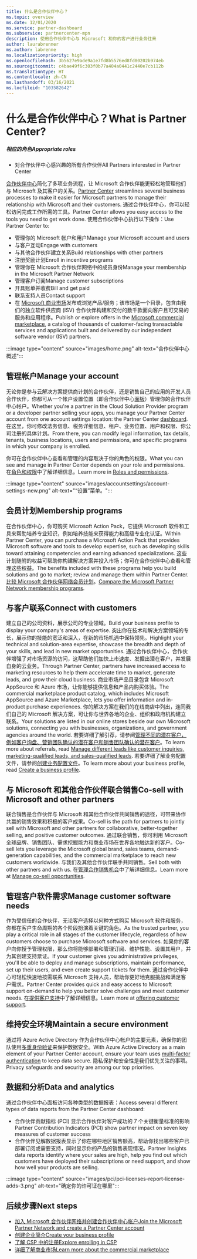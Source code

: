 ```yaml
---
title: 什么是合作伙伴中心？
ms.topic: overview
ms.date: 12/01/2020
ms.service: partner-dashboard
ms.subservice: partnercenter-mpn
description: 使用合作伙伴中心与 Microsoft 和你的客户进行业务往来
author: laurabrenner
ms.author: labrenne
ms.localizationpriority: high
ms.openlocfilehash: 3b5627e9ade9a1e7fd8b5576ed8fd80202b974eb
ms.sourcegitcommit: c4bae49f6c303f0b77a404a0441c2440e7cb112b
ms.translationtype: HT
ms.contentlocale: zh-CN
ms.lasthandoff: 03/16/2021
ms.locfileid: "103582642"
---
```

# <a name="what-is-partner-center"></a><span data-ttu-id="5d060-103">什么是合作伙伴中心？</span><span class="sxs-lookup"><span data-stu-id="5d060-103">What is Partner Center?</span></span>

##### <a name="appropriate-roles"></a><span data-ttu-id="5d060-104">相应的角色</span><span class="sxs-lookup"><span data-stu-id="5d060-104">Appropriate roles</span></span>

- <span data-ttu-id="5d060-105">对合作伙伴中心感兴趣的所有合作伙伴</span><span class="sxs-lookup"><span data-stu-id="5d060-105">All Partners interested in Partner Center</span></span>

<span data-ttu-id="5d060-106">[合作伙伴中心](https://partner.microsoft.com/dashboard/home)简化了多项业务流程，让 Microsoft 合作伙伴能更轻松地管理他们与 Microsoft 及其客户的关系。</span><span class="sxs-lookup"><span data-stu-id="5d060-106">[Partner Center](https://partner.microsoft.com/dashboard/home) streamlines several business processes to make it easier for Microsoft partners to manage their relationship with Microsoft and their customers.</span></span> <span data-ttu-id="5d060-107">通过合作伙伴中心，你可以轻松访问完成工作所需的工具。</span><span class="sxs-lookup"><span data-stu-id="5d060-107">Partner Center allows you easy access to the tools you need to get work done.</span></span> <span data-ttu-id="5d060-108">使用合作伙伴中心执行以下操作：</span><span class="sxs-lookup"><span data-stu-id="5d060-108">Use Partner Center to:</span></span>

- <span data-ttu-id="5d060-109">管理你的 Microsoft 帐户和用户</span><span class="sxs-lookup"><span data-stu-id="5d060-109">Manage your Microsoft account and users</span></span>
- <span data-ttu-id="5d060-110">与客户互动</span><span class="sxs-lookup"><span data-stu-id="5d060-110">Engage with customers</span></span>
- <span data-ttu-id="5d060-111">与其他合作伙伴建立关系</span><span class="sxs-lookup"><span data-stu-id="5d060-111">Build relationships with other partners</span></span>
- <span data-ttu-id="5d060-112">注册奖励计划</span><span class="sxs-lookup"><span data-stu-id="5d060-112">Enroll in incentive programs</span></span>
- <span data-ttu-id="5d060-113">管理你在 Microsoft 合作伙伴网络中的成员身份</span><span class="sxs-lookup"><span data-stu-id="5d060-113">Manage your membership in the Microsoft Partner Network</span></span>
- <span data-ttu-id="5d060-114">管理客户订阅</span><span class="sxs-lookup"><span data-stu-id="5d060-114">Manage customer subscriptions</span></span>
- <span data-ttu-id="5d060-115">开具账单并收费</span><span class="sxs-lookup"><span data-stu-id="5d060-115">Bill and get paid</span></span>
- <span data-ttu-id="5d060-116">联系支持人员</span><span class="sxs-lookup"><span data-stu-id="5d060-116">Contact support</span></span>
- <span data-ttu-id="5d060-117">在 [Microsoft 商业市场](/azure/marketplace)发布或浏览产品/服务；该市场是一个目录，包含由我们的独立软件供应商 (ISV) 合作伙伴构建和交付的数千款面向客户且可交易的服务和应用程序。</span><span class="sxs-lookup"><span data-stu-id="5d060-117">Publish or explore offers in the [Microsoft commercial marketplace](/azure/marketplace), a catalog of thousands of customer-facing transactable services and applications built and delivered by our independent software vendor (ISV) partners.</span></span>

:::image type="content" source="images/home.png" alt-text="合作伙伴中心概述":::

## <a name="manage-your-account"></a><span data-ttu-id="5d060-119">管理帐户</span><span class="sxs-lookup"><span data-stu-id="5d060-119">Manage your account</span></span>

<span data-ttu-id="5d060-120">无论你是参与云解决方案提供商计划的合作伙伴，还是销售自己的应用的开发人员合作伙伴，你都可从一个帐户设置位置（即合作伙伴中心[面板](https://partner.microsoft.com/dashboard/home)）管理你的合作伙伴中心帐户。</span><span class="sxs-lookup"><span data-stu-id="5d060-120">Whether you're a partner in the Cloud Solution Provider program or a developer partner selling your apps, you manage your Partner Center account from one account settings location: the Partner Center [dashboard](https://partner.microsoft.com/dashboard/home).</span></span> <span data-ttu-id="5d060-121">在这里，你可修改法务信息、税务详细信息、租户、业务位置、用户和权限、你公司注册的具体计划。</span><span class="sxs-lookup"><span data-stu-id="5d060-121">From there, you can modify legal information, tax details, tenants, business locations, users and permissions, and specific programs in which your company is enrolled.</span></span>

<span data-ttu-id="5d060-122">你可在合作伙伴中心查看和管理的内容取决于你的角色的权限。</span><span class="sxs-lookup"><span data-stu-id="5d060-122">What you can see and manage in Partner Center depends on your role and permissions.</span></span> <span data-ttu-id="5d060-123">在[角色和权限](permissions-overview.md)中了解详细信息。</span><span class="sxs-lookup"><span data-stu-id="5d060-123">Learn more in [Roles and permissions](permissions-overview.md).</span></span>

:::image type="content" source="images/accountsettings/account-settings-new.png" alt-text="“设置”菜单。":::

## <a name="membership-programs"></a><span data-ttu-id="5d060-125">会员计划</span><span class="sxs-lookup"><span data-stu-id="5d060-125">Membership programs</span></span>

<span data-ttu-id="5d060-126">在合作伙伴中心，你可购买 Microsoft Action Pack，它提供 Microsoft 软件和工具来帮助培养专业知识，例如培养技能来获得能力和高级专业化认证。</span><span class="sxs-lookup"><span data-stu-id="5d060-126">Within Partner Center, you can purchase a Microsoft Action Pack that provides Microsoft software and tools to develop expertise, such as developing skills toward attaining competencies and earning advanced specializations.</span></span> <span data-ttu-id="5d060-127">这些计划随附的权益可帮助你构建解决方案并投入市场；你可在合作伙伴中心查看和管理这些权益。</span><span class="sxs-lookup"><span data-stu-id="5d060-127">The benefits included with these programs help you build solutions and go to market; review and manage them within Partner Center.</span></span> <span data-ttu-id="5d060-128">[比较 Microsoft 合作伙伴网络会员计划](https://partner.microsoft.com/membership/compare-offers)。</span><span class="sxs-lookup"><span data-stu-id="5d060-128">[Compare the Microsoft Partner Network membership programs](https://partner.microsoft.com/membership/compare-offers).</span></span>

## <a name="connect-with-customers"></a><span data-ttu-id="5d060-129">与客户联系</span><span class="sxs-lookup"><span data-stu-id="5d060-129">Connect with customers</span></span>

<span data-ttu-id="5d060-130">建立自己的公司资料，展示公司的专业领域。</span><span class="sxs-lookup"><span data-stu-id="5d060-130">Build your business profile to display your company's areas of expertise.</span></span> <span data-ttu-id="5d060-131">突出你在技术和解决方案领域的专长，展示你的技能的宽泛和深入，在新的市场机遇中保持领先。</span><span class="sxs-lookup"><span data-stu-id="5d060-131">Highlight your technical and solution-area expertise, showcase the breadth and depth of your skills, and lead in new market opportunities.</span></span> <span data-ttu-id="5d060-132">通过合作伙伴中心，合作伙伴增强了对市场资源的访问，这帮助他们加快上市速度、发掘出潜在客户，并发展自身的云业务。</span><span class="sxs-lookup"><span data-stu-id="5d060-132">Through Partner Center, partners have increased access to marketing resources to help them accelerate time to market, generate leads, and grow their cloud business.</span></span> <span data-ttu-id="5d060-133">商业市场产品目录包含 Microsoft AppSource 和 Azure 市场，让你能够提供信息和产品内购买体验。</span><span class="sxs-lookup"><span data-stu-id="5d060-133">The commercial marketplace product catalog, which includes Microsoft AppSource and Azure Marketplace, lets you offer information and in-product purchase experiences.</span></span> <span data-ttu-id="5d060-134">你的解决方案在我们的在线商店中列出，连同我们自己的 Microsoft 解决方案，可让你与世界各地的企业、组织和政府机构建立联系。</span><span class="sxs-lookup"><span data-stu-id="5d060-134">Your solutions are listed in our online stores beside our own Microsoft solutions, connecting you with businesses, organizations, and government agencies around the world.</span></span> <span data-ttu-id="5d060-135">若要详细了解引荐，请参阅[管理不同的潜在客户，例如客户询盘、营销团队确认的潜在客户和销售团队确认的潜在客户](manage-leads.md)。</span><span class="sxs-lookup"><span data-stu-id="5d060-135">To learn more about referrals, read [Manage different leads like customer inquiries, marketing-qualified leads, and sales-qualified leads](manage-leads.md).</span></span> <span data-ttu-id="5d060-136">若要详细了解业务配置文件，请参阅[创建业务配置文件](create-a-marketing-profile.md)。</span><span class="sxs-lookup"><span data-stu-id="5d060-136">To learn more about your business profile, read [Create a business profile](create-a-marketing-profile.md).</span></span>

## <a name="co-sell-with-microsoft-and-other-partners"></a><span data-ttu-id="5d060-137">与 Microsoft 和其他合作伙伴联合销售</span><span class="sxs-lookup"><span data-stu-id="5d060-137">Co-sell with Microsoft and other partners</span></span>

<span data-ttu-id="5d060-138">联合销售是合作伙伴与 Microsoft 和其他合作伙伴共同销售的途径，可带来协作共赢的销售效果和积极的客户成果。</span><span class="sxs-lookup"><span data-stu-id="5d060-138">Co-sell is the path for partners to jointly sell with Microsoft and other partners for collaborative, better-together selling, and positive customer outcomes.</span></span> <span data-ttu-id="5d060-139">通过联合销售，你可利用 Microsoft 全球品牌、销售团队、需求挖掘能力和商业市场在世界各地触达新的客户。</span><span class="sxs-lookup"><span data-stu-id="5d060-139">Co-sell lets you leverage the Microsoft global brand, sales teams, demand-generation capabilities, and the commercial marketplace to reach new customers worldwide.</span></span> <span data-ttu-id="5d060-140">与我们及其他合作伙伴联手共同销售。</span><span class="sxs-lookup"><span data-stu-id="5d060-140">Sell both with other partners and with us.</span></span> <span data-ttu-id="5d060-141">在[管理合作销售机会](manage-co-sell-opportunities.md)中了解详细信息。</span><span class="sxs-lookup"><span data-stu-id="5d060-141">Learn more at [Manage co-sell opportunities](manage-co-sell-opportunities.md).</span></span>

## <a name="manage-customer-software-needs"></a><span data-ttu-id="5d060-142">管理客户软件需求</span><span class="sxs-lookup"><span data-stu-id="5d060-142">Manage customer software needs</span></span>

<span data-ttu-id="5d060-143">作为受信任的合作伙伴，无论客户选择以何种方式购买 Microsoft 软件和服务，你都在客户生命周期的各个阶段扮演着关键的角色。</span><span class="sxs-lookup"><span data-stu-id="5d060-143">As the trusted partner, you play a critical role in all stages of the customer lifecycle, regardless of how customers choose to purchase Microsoft software and services.</span></span> <span data-ttu-id="5d060-144">如果你的客户向你授予管理权限，那么你将能够部署和管理订阅、维护性能、设置其用户，并为其创建支持票证。</span><span class="sxs-lookup"><span data-stu-id="5d060-144">If your customer gives you administrative privileges, you'll be able to deploy and manage subscriptions, maintain performance, set up their users, and even create support tickets for them.</span></span> <span data-ttu-id="5d060-145">通过合作伙伴中心可轻松快速地按需联系 Microsoft 支持人员，帮助你更好地克服挑战和满足客户需求。</span><span class="sxs-lookup"><span data-stu-id="5d060-145">Partner Center provides quick and easy access to Microsoft support on-demand to help you better solve challenges and meet customer needs.</span></span> <span data-ttu-id="5d060-146">在[提供客户支持](customer-support.md)中了解详细信息。</span><span class="sxs-lookup"><span data-stu-id="5d060-146">Learn more at [offering customer support](customer-support.md).</span></span>

## <a name="maintain-a-secure-environment"></a><span data-ttu-id="5d060-147">维持安全环境</span><span class="sxs-lookup"><span data-stu-id="5d060-147">Maintain a secure environment</span></span>

<span data-ttu-id="5d060-148">通过将 Azure Active Directory 作为合作伙伴中心帐户的主要元素，确保你的团队使用[多重身份验证](partner-security-requirements-mandating-mfa.md)来保护数据安全。</span><span class="sxs-lookup"><span data-stu-id="5d060-148">With Azure Active Directory as a main element of your Partner Center account, ensure your team uses [multi-factor authentication](partner-security-requirements-mandating-mfa.md) to keep data secure.</span></span> <span data-ttu-id="5d060-149">隐私保护和安全性是我们优先关注的事项。</span><span class="sxs-lookup"><span data-stu-id="5d060-149">Privacy safeguards and security are among our top priorities.</span></span>

## <a name="data-and-analytics"></a><span data-ttu-id="5d060-150">数据和分析</span><span class="sxs-lookup"><span data-stu-id="5d060-150">Data and analytics</span></span>

<span data-ttu-id="5d060-151">通过合作伙伴中心面板访问各种类型的数据报表：</span><span class="sxs-lookup"><span data-stu-id="5d060-151">Access several different types of data reports from the Partner Center dashboard:</span></span>

- <span data-ttu-id="5d060-152">合作伙伴贡献指标 (PCI) 显示合作伙伴对客户成功的 7 个关键衡量标准的影响</span><span class="sxs-lookup"><span data-stu-id="5d060-152">Partner Contribution Indicators (PCI) show partner impact on seven key measures of customer success</span></span>
- <span data-ttu-id="5d060-153">合作伙伴见解数据报表显示了你在哪些地区销售额高，帮助你找出哪些客户已部署订阅或需要支持，同时显示你的产品的销售表现情况。</span><span class="sxs-lookup"><span data-stu-id="5d060-153">Partner Insights data reports identify where your sales are high, help you find out which customers have deployed their subscriptions or need support, and show how well your products are selling.</span></span>

:::image type="content" source="images/pci/pci-licenses-report-license-adds-3.png" alt-text="确定你的许可证在哪里":::

## <a name="next-steps"></a><span data-ttu-id="5d060-155">后续步骤</span><span class="sxs-lookup"><span data-stu-id="5d060-155">Next steps</span></span>

- [<span data-ttu-id="5d060-156">加入 Microsoft 合作伙伴网络并创建合作伙伴中心帐户</span><span class="sxs-lookup"><span data-stu-id="5d060-156">Join the Microsoft Partner Network and create a Partner Center account</span></span>](mpn-create-a-partner-center-account.md)
- [<span data-ttu-id="5d060-157">创建企业简介</span><span class="sxs-lookup"><span data-stu-id="5d060-157">Create your business profile</span></span>](create-a-marketing-profile.md)
- [<span data-ttu-id="5d060-158">了解 CSP 中的注册</span><span class="sxs-lookup"><span data-stu-id="5d060-158">Explore enrolling in CSP</span></span>](csp-overview.md)
- [<span data-ttu-id="5d060-159">详细了解商业市场</span><span class="sxs-lookup"><span data-stu-id="5d060-159">Learn more about the commercial marketplace</span></span>](csp-commercial-marketplace-overview.md)
